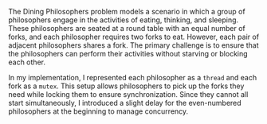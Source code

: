 The Dining Philosophers problem models a scenario in which a group of philosophers engage in the activities of eating, thinking, and sleeping.
These philosophers are seated at a round table with an equal number of forks, and each philosopher requires two forks to eat.
However, each pair of adjacent philosophers shares a fork. The primary challenge is to ensure that the philosophers can perform their activities without starving or blocking each other.

In my implementation, I represented each philosopher as a `thread` and each fork as a `mutex`. This setup allows philosophers to pick up the forks they need while locking them to ensure synchronization.
Since they cannot all start simultaneously, I introduced a slight delay for the even-numbered philosophers at the beginning to manage concurrency.
